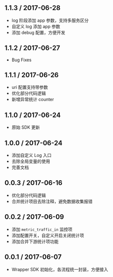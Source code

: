 ## 1.1.3 / 2017-06-28

  * log 阶段添加 app 参数，支持多服务区分
  * 自定义 log 添加 app 参数
  * 添加 debug 配置，方便开发


## 1.1.2 / 2017-06-27

  * Bug Fixes


## 1.1.1 / 2017-06-26

  * uri 配置支持带参数
  * 优化部分代码逻辑
  * 新增异常统计 counter


## 1.1.0 / 2017-06-24

  * 原始 SDK 更新


## 1.0.0 / 2017-06-24

  * 添加自定义 Log 入口
  * 去除全局变量的使用
  * 完善文档


## 0.0.3 / 2017-06-16

  * 优化部分代码逻辑
  * 合并统计项目去除注释，避免数据收集报错


## 0.0.2 / 2017-06-09

  * 添加 `metric_traffic_in` 监控项
  * 添加配置开关，自定义开启关闭统计项
  * 添加合并下游统计项功能


## 0.0.1 / 2017-06-07

  * Wrapper SDK 初始化，各流程统一封装，方便接入
